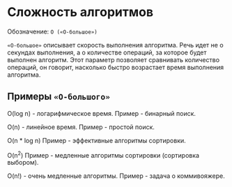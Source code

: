# Сложность алгоритмов
Обозначение: `O («О-большое»)`

`«О-большое»` описывает скорость выполнения алгоритма. Речь идет не о секундах выполнения, а о количестве операций, за которое будет выполнен алгоритм. Этот параметр позволяет сравнивать количество операций, он говорит, насколько быстро возрастает время выполнения алгоритма.

## Примеры `«О-большого»`
O(log n) - логарифмическое время. Пример - бинарный поиск.

O(n) - линейное время. Пример - простой поиск.

O(n * log n) Пример - эффективные алгоритмы сортировки.

O(n<sup>2</sup>) Пример - медленные алгоритмы сортировки (сортировка выбором).

O(n!) - очень медленные алгоритмы. Пример - задача о коммивояжере.
